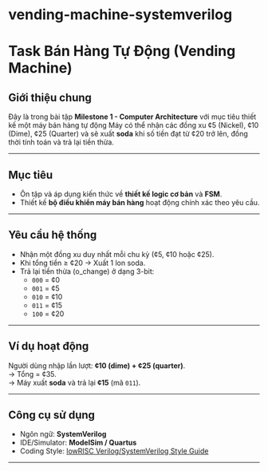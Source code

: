 # vending-machine-systemverilog
# Task Bán Hàng Tự Động (Vending Machine)

## Giới thiệu chung
Đây là trong bài tập **Milestone 1 - Computer Architecture** với mục tiêu thiết kế một máy bán hàng tự động
Máy có thể nhận các đồng xu ¢5 (Nickel), ¢10 (Dime), ¢25 (Quarter) và sẽ xuất **soda** khi số tiền đạt từ ¢20 trở lên, đồng thời tính toán và trả lại tiền thừa.

---

## Mục tiêu
- Ôn tập và áp dụng kiến thức về **thiết kế logic cơ bản** và **FSM**.
- Thiết kế **bộ điều khiển máy bán hàng** hoạt động chính xác theo yêu cầu.

---

## Yêu cầu hệ thống
- Nhận một đồng xu duy nhất mỗi chu kỳ (¢5, ¢10 hoặc ¢25).
- Khi tổng tiền ≥ ¢20 → Xuất 1 lon soda.
- Trả lại tiền thừa (o_change) ở dạng 3-bit:
  - `000` = ¢0  
  - `001` = ¢5  
  - `010` = ¢10  
  - `011` = ¢15  
  - `100` = ¢20  

---

## Ví dụ hoạt động
Người dùng nhập lần lượt: **¢10 (dime) + ¢25 (quarter)**.  
→ Tổng = ¢35.  
→ Máy xuất **soda** và trả lại **¢15** (mã `011`).

---

## Công cụ sử dụng
- Ngôn ngữ: **SystemVerilog**
- IDE/Simulator: **ModelSim / Quartus**
- Coding Style: [lowRISC Verilog/SystemVerilog Style Guide](https://github.com/lowRISC/style-guides/blob/master/VerilogCodingStyle.md)

---



